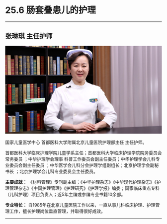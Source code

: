 # 25.6 肠套叠患儿的护理

---

## 张琳琪 主任护师

![1684478252411](image/c25_006/1684478252411.png)

国家儿童医学中心 首都医科大学附属北京儿童医院护理部主任 主任护师。

首都医科大学临床护理学院儿童学系主任；首都医科大学临床护理学院院务委员会常务委员 ；中华护理学会理事 科普工作委员会副主任委员；中华护理学会儿科专业委员会副主任委员 ；中华医学会儿科分会护理学组副组长；北京护理学会副秘书长 ；北京护理学会儿科专业委员会主任委员。

**主要成就：** 《材料管理》专刊副主编；《中华护理杂志》《中华现代护理杂志》《护理管理杂志》《中国护理管理》《护理研究》《护理学报》编委；国家临床重点专科（儿科护理）项目负责人；近5年主编或参编专业书籍10余部。

**专业特长：** 自1985年在北京儿童医院工作以来，一直从事儿科临床护理、护理管理工作，擅长护理岗位垂直管理，并取得很好成效。

---
